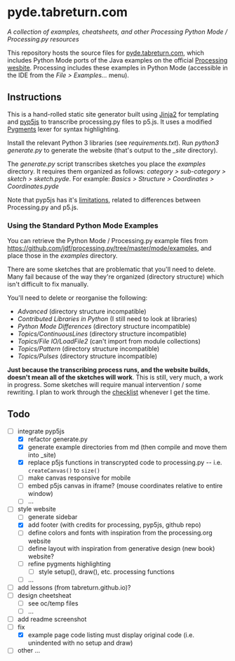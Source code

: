 # pyde.tabreturn.com

*A collection of examples, cheatsheets, and other Processing Python Mode / Processing.py resources*

This repository hosts the source files for [pyde.tabreturn.com](http://pyde.tabreturn.com), which includes Python Mode ports of the Java examples on the official [Processing wesbite](https://processing.org/examples/). Processing includes these examples in Python Mode (accessible in the IDE from the *File > Examples...* menu).

## Instructions

This is a hand-rolled static site generator built using [Jinja2](https://jinja.palletsprojects.com/en/2.11.x/) for templating and [pyp5js](https://berinhard.github.io/pyp5js/) to transcribe processing.py files to p5.js. It uses a modified [Pygments](https://pygments.org/) lexer for syntax highlighting.

Install the relevant Python 3 libraries (see *requirements.txt*). Run *python3 generate.py* to generate the website (that's output to the *_site* directory).

The *generate.py* script transcribes sketches you place the *examples* directory. It requires them organized as follows: *category > sub-category > sketch > sketch.pyde*. For example: *Basics > Structure > Coordinates > Coordinates.pyde*

Note that pyp5js has it's [limitations](https://berinhard.github.io/pyp5js/#known-issues-and-differences-to-the-processingpy-and-p5js-ways-of-doing-things), related to differences between Processing.py and p5.js.

### Using the Standard Python Mode Examples

You can retrieve the Python Mode / Processing.py example files from https://github.com/jdf/processing.py/tree/master/mode/examples, and place those in the *examples* directory. 

There are some sketches that are problematic that you'll need to delete. Many fail because of the way they're organized (directory structure) which isn't difficult to fix manually. 

You'll need to delete or reorganise the following:

* *Advanced* (directory structure incompatible)
* *Contributed Libraries in Python* (I still need to look at libraries)
* *Python Mode Differences* (directory structure incompatible)
* *Topics/ContinuousLines* (directory structure incompatible)
* *Topics/File IO/LoadFile2* (can't import from module collections)
* *Topics/Pattern* (directory structure incompatible)
* *Topics/Pulses* (directory structure incompatible)

**Just because the transcribing process runs, and the website builds, doesn't mean all of the sketches will work**. This is still, very much, a work in progress. Some sketches will require manual intervention / some rewriting. I plan to work through the [checklist](checklist.txt) whenever I get the time.

## Todo

- [ ] integrate pyp5js
  - [x] refactor generate.py
  - [x] generate example directories from md (then compile and move them into _site)
  - [x] replace p5js functions in transcrypted code to processing.py -- i.e. `createCanvas()` to `size()`
  - [ ] make canvas responsive for mobile
  - [ ] embed p5js canvas in iframe? (mouse coordinates relative to entire window)
  - [ ] ...
- [ ] style website
  - [ ] generate sidebar
  - [x] add footer (with credits for processing, pyp5js, github repo)
  - [ ] define colors and fonts with inspiration from the processing.org website
  - [ ] define layout with inspiration from generative design (new book) website?
  - [ ] refine pygments highlighting
    - [ ] style setup(), draw(), etc. processing functions
  - [ ] ...
- [ ] add lessons (from tabreturn.github.io)?
- [ ] design cheetsheat
  - [ ] see oc/temp files
  - [ ] ...
- [ ] add readme screenshot
- [ ] fix
  - [x] example page code listing must display original code (i.e. unindented with no setup and draw)
- [ ] other ...

